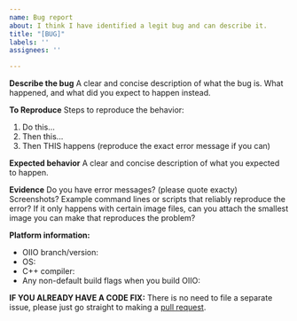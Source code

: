 ```yaml
---
name: Bug report
about: I think I have identified a legit bug and can describe it.
title: "[BUG]"
labels: ''
assignees: ''

---
```


**Describe the bug**
A clear and concise description of what the bug is. What happened, and
what did you expect to happen instead.

**To Reproduce**
Steps to reproduce the behavior:
1. Do this...
2. Then this...
3. Then THIS happens (reproduce the exact error message if you can)

**Expected behavior**
A clear and concise description of what you expected to happen.

**Evidence**
Do you have error messages? (please quote exacty) Screenshots? Example
command lines or scripts that reliably reproduce the error? If it only
happens with certain image files, can you attach the smallest image you
can make that reproduces the problem?

**Platform information:**
 - OIIO branch/version:
 - OS:
 - C++ compiler:
 - Any non-default build flags when you build OIIO:


**IF YOU ALREADY HAVE A CODE FIX:** There is no need to file a separate issue,
please just go straight to making a [pull request](https://github.com/OpenImageIO/oiio/pulls).
